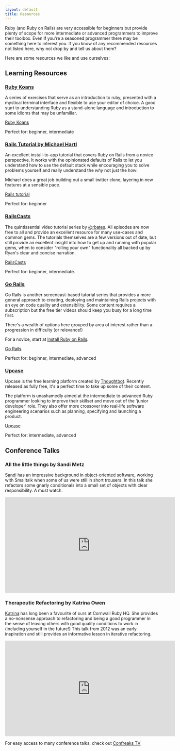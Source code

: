 ```yaml
---
layout: default
title: Resources
---
```

Ruby (and Ruby on Rails) are very accessible for beginners but provide plenty of scope for more intermediate or advanced programmers to improve their toolbox. Even if you're a seasoned programmer there may be something here to interest you. If you know of any recommended resources not listed here, why not drop by and tell us about them?

Here are some resources we like and use ourselves:

## Learning Resources

### [Ruby Koans](http://rubykoans.com/)

A series of exercises that serve as an introduction to ruby, presented with a mystical terminal interface and flexible to use your editor of choice. A good start to understanding Ruby as a stand-alone language and introduction to some idioms that may be unfamiliar.

[Ruby Koans](http://rubykoans.com/)

Perfect for: beginner, intermediate

### [Rails Tutorial by Michael Hartl](https://www.railstutorial.org/book)

An excellent install-to-app tutorial that covers Ruby on Rails from a novice perspective. It works with the opinionated defaults of Rails to let you understand how to use the default stack while encouraging you to solve problems yourself and really understand the *why* not just the *how*. 

Michael does a great job building out a small twitter clone, layering in new features at a sensible pace.

[Rails tutorial](https://www.railstutorial.org/book)

Perfect for: beginner

### [RailsCasts](http://railscasts.com)

The quintissential video tutorial series by [@rbates](https://twitter.com/rbates). All episodes are now free to all and provide an excellent resource for many use-cases and common gems. The tutorials themselves are a few versions out of date, but still provide an excellent insight into how to get up and running with popular gems, when to consider "rolling your own" functionality all backed up by Ryan's clear and concise narration.

[RailsCasts](http://railscasts.com)

Perfect for: beginner, intermediate.

### [Go Rails](https://gorails.com/)

Go Rails is another screencast-based tutorial series that provides a more general approach to creating, deploying and maintaining Rails projects with an eye on code quality and extensibility. Some content requires a subscription but the free tier videos should keep you busy for a long time first.

There's a wealth of options here grouped by area of interest rather than a progression in difficulty (or relevance!) 

For a novice, start at [Install Ruby on Rails](https://gorails.com/setup).

[Go Rails](https://gorails.com/)

Perfect for: beginner, intermediate, advanced

### [Upcase](https://thoughtbot.com/upcase)

Upcase is the free learning platform created by [Thoughtbot](https://thoughtbot.com). Recently released as fully free, it's a perfect time to take up some of their content.

The platform is unashamedly aimed at the intermediate to advanced Ruby programmer looking to improve their skillset and move out of the 'junior developer' role. They also offer more crossover into real-life software engineering scenarios such as planning, specifying and launching a product.

[Upcase](https://thoughtbot.com/upcase)

Perfect for: intermediate, advanced

## Conference Talks

### All the little things by Sandi Metz

[Sandi](https://www.sandimetz.com/) has an impressive background in object-oriented software, working with Smalltalk when some of us were still in short trousers. In this talk she refactors some gnarly conditionals into a small set of objects with clear responsibility. A must watch.

<iframe width="560" height="315" src="https://www.youtube-nocookie.com/embed/8bZh5LMaSmE" frameborder="0" allow="autoplay; encrypted-media" allowfullscreen></iframe>

### Therapeutic Refactoring by Katrina Owen

[Katrina](http://www.kytrinyx.com/) has long been a favourite of ours at Cornwall Ruby HQ. She provides a no-nonsense approach to refactoring and being a good programmer in the sense of leaving others with good quality conditions to work in (including yourself in the future!) This talk from 2012 was an early inspiration and still provides an informative lesson in iterative refactoring.

<iframe width="560" height="315" src="https://www.youtube-nocookie.com/embed/J4dlF0kcThQ" frameborder="0" allow="autoplay; encrypted-media" allowfullscreen></iframe>

For easy access to many conference talks, check out [Confreaks TV](https://confreaks.tv/)
